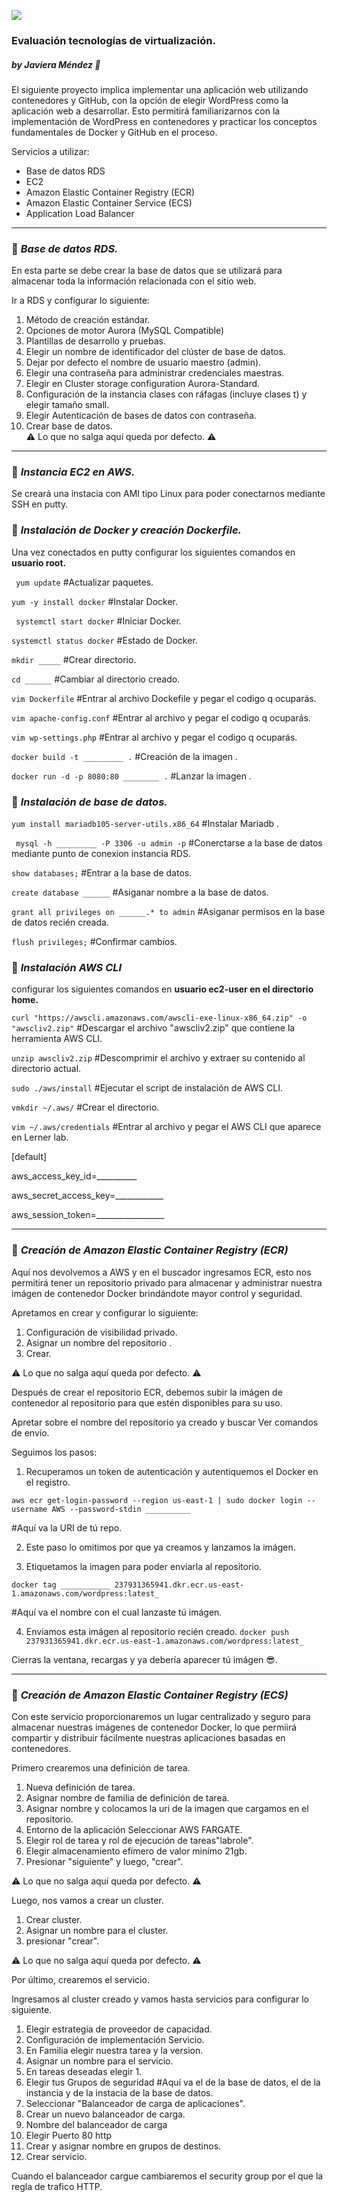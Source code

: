 ![](https://www2.udsenterprise.com/media/filer_public_thumbnails/filer_public/ae/9c/ae9c8279-ef28-4eb0-a209-a1c6c10efd49/docker_with_aws_beta.jpg__800x600_q85_subsampling-2.jpg)

### Evaluación tecnologías de virtualización.
##### by Javiera Méndez :hibiscus:

El siguiente proyecto implica implementar una aplicación web utilizando contenedores y GitHub, con la opción de elegir WordPress como la aplicación web a desarrollar. 
Esto permitirá familiarizarnos con la implementación de WordPress en contenedores y practicar los conceptos fundamentales de Docker y GitHub en el proceso.

Servicios a utilizar:
- Base de datos RDS
- EC2
- Amazon Elastic Container Registry (ECR)
- Amazon Elastic Container Service (ECS)
- Application Load Balancer

------------

### :pushpin: *Base de datos RDS.*
En esta parte se debe crear la base de datos que se utilizará para almacenar toda la información relacionada con el sitio web.

Ir a RDS y configurar lo siguiente: 
 
1. Método de creación estándar.
2. Opciones de motor Aurora (MySQL Compatible)
3. Plantillas de desarrollo y pruebas.
4. Elegir un nombre de identificador del clúster de base de datos.
5. Dejar por defecto el nombre de usuario maestro (admin).
6. Elegir una contraseña para administrar credenciales maestras.
7. Elegir en Cluster storage configuration Aurora-Standard.
8. Configuración de la instancia clases con ráfagas (incluye clases t) y elegir tamaño small.
7. Elegir Autenticación de bases de datos con contraseña.
8. Crear base de datos.  
:warning: Lo que no salga aquí queda por defecto. :warning:
------------

### :pushpin: *Instancia EC2 en AWS.*

Se creará una instacia con AMI tipo Linux para poder conectarnos mediante SSH en putty.

### :pushpin: *Instalación de Docker y creación Dockerfile.*
Una vez conectados en putty configurar los siguientes comandos en **usuario root.**

` yum update` #Actualizar paquetes.

`yum -y install docker`  #Instalar Docker.

` systemctl start docker`  #Iniciar Docker.

`systemctl status docker`   #Estado de Docker.

` mkdir _____ `    #Crear directorio.

` cd ______ `      #Cambiar al directorio creado.

` vim Dockerfile `    #Entrar al archivo Dockefile y pegar el codigo q ocuparás.

` vim apache-config.conf `    #Entrar al archivo y pegar el codigo q ocuparás.

` vim wp-settings.php `    #Entrar al archivo y pegar el codigo q ocuparás.

` docker build -t _________ . `  #Creación de la imagen .

` docker run -d -p 8080:80 ________ . `  #Lanzar la imagen .

### :pushpin: *Instalación de base de datos.*

` yum install mariadb105-server-utils.x86_64 `  #Instalar Mariadb .

` mysql -h _________ -P 3306 -u admin -p`  #Conerctarse a la base de datos mediante punto de conexion instancia RDS.

`show databases;` #Entrar a la base de datos.

`create database ______` #Asiganar nombre a la base de datos.

`grant all privileges on ______.* to admin` #Asiganar permisos en la base de datos recién creada.

`flush privileges;` #Confirmar cambios.

### :pushpin: *Instalación AWS CLI*
configurar los siguientes comandos en **usuario ec2-user en el directorio home.**


`curl "https://awscli.amazonaws.com/awscli-exe-linux-x86_64.zip" -o "awscliv2.zip"` #Descargar el archivo "awscliv2.zip" que contiene la herramienta AWS CLI.

`unzip awscliv2.zip`  #Descomprimir el archivo y extraer su contenido al directorio actual.

`sudo ./aws/install`   #Ejecutar el script de instalación de AWS CLI.

`vmkdir ~/.aws/` #Crear el directorio.

`vim ~/.aws/credentials` #Entrar al archivo y pegar el AWS CLI que aparece en Lerner lab.

[default]

aws_access_key_id=__________

aws_secret_access_key=____________

aws_session_token=_________________

------------

### :pushpin: *Creación de Amazon Elastic Container Registry (ECR)*

Aquí nos devolvemos a AWS y en el buscador ingresamos ECR, esto nos permitirá tener un repositorio privado para almacenar y administrar nuestra imágen de contenedor Docker brindándote mayor control y seguridad.

Apretamos en crear y configurar lo siguiente:

1. Configuración de visibilidad privado.
2. Asignar un nombre del repositorio .
3. Crear.
   
:warning: Lo que no salga aquí queda por defecto. :warning:

Después de crear el repositorio ECR, debemos subir la imágen de contenedor al repositorio para que estén disponibles para su uso.

Apretar sobre el nombre del repositorio ya creado y buscar Ver comandos de envío.

Seguimos los pasos:

1.  Recuperamos un token de autenticación y autentiquemos el Docker en el registro.

`aws ecr get-login-password --region us-east-1 | sudo docker login --username AWS --password-stdin __________` 

#Aquí va la URI de tú repo.

2. Este paso lo omitimos por que ya creamos y lanzamos la imágen.

3. Etiquetamos la imagen para poder enviarla al repositorio.

`docker tag ___________ 237931365941.dkr.ecr.us-east-1.amazonaws.com/wordpress:latest_` 

#Aquí va el nombre con el cual lanzaste tú imágen.

4. Enviamos esta imágen al repositorio recién creado.
`docker push 237931365941.dkr.ecr.us-east-1.amazonaws.com/wordpress:latest_`

Cierras la ventana, recargas y ya debería aparecer tú imágen :sunglasses:. 

------------

### :pushpin: *Creación de Amazon Elastic Container Registry (ECS)*

Con este servicio proporcionaremos un lugar centralizado y seguro para almacenar nuestras imágenes de contenedor Docker, lo que permiirá compartir y distribuir fácilmente nuestras aplicaciones basadas en contenedores.

Primero crearemos una definición de tarea.

1. Nueva definición de tarea.
2. Asignar nombre de familia de definición de tarea.
3. Asignar nombre y colocamos la uri de la imagen que cargamos en el repositorio.
4. Entorno de la aplicación Seleccionar AWS FARGATE.
5. Elegir rol de tarea y rol de ejecución de tareas"labrole".
6. Elegir almacenamiento efímero de valor minímo 21gb.
7. Presionar "siguiente" y luego, "crear".
   
:warning: Lo que no salga aquí queda por defecto. :warning:

Luego, nos vamos a crear un cluster.

1. Crear cluster.
2. Asignar un nombre para el cluster.
3. presionar "crear".

:warning: Lo que no salga aquí queda por defecto. :warning:

Por último, crearemos el servicio.

Ingresamos al cluster creado y vamos hasta servicios para configurar lo siguiente.

1. Elegir estrategia de proveedor de capacidad.
2. Configuración de implementación Servicio.
3. En Familia elegir nuestra tarea y la version.
4. Asignar un nombre para el servicio.
5. En tareas deseadas elegir 1.
6. Elegir tus Grupos de seguridad  #Aquí va el de la base de datos, el de la instancia y de la instacia de la base de datos.
7. Seleccionar "Balanceador de carga de aplicaciones".
8. Crear un nuevo balanceador de carga.
9. Nombre del balanceador de carga
10. Elegir Puerto 80 http
11. Crear y asignar nombre en grupos de destinos.
12. Crear servicio.

Cuando el balanceador cargue cambiaremos el security group por el que la regla de trafico HTTP.

